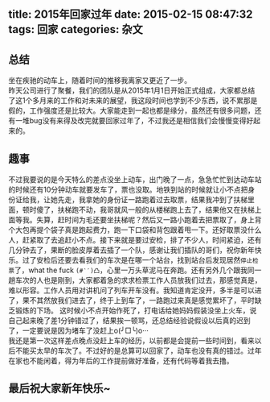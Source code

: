 title: 2015年回家过年
date: 2015-02-15 08:47:32
tags: 回家
categories: 杂文
---
## 总结
坐在疾驰的动车上，随着时间的推移我离家又更近了一步。	
昨天公司进行了聚餐，我们的团队是从2015年1月1日开始正式组成，大家都总结了这1个多月来的工作和对未来的展望，我这段时间也学到不少东西，说不累那是假的，工作强度还是比较大。大家能走到一起也都是缘分，虽然还有很多问题，还有一堆bug没有来得及改完就要回家过年了，不过我还是相信我们会慢慢变得好起来的。<!--more-->
## 趣事
不过我要说的是今天特么的差点没坐上动车，出门晚了一点，急急忙忙到达动车站的时候还有10分钟动车就要发车了，票也没取。地铁到站的时候就让小不点把身份证给我，让她先走，我拿她的身份证一路跑着过去取票，结果我冲到了扶梯里面，顿时傻了，扶梯跑不动，我哥就风一般的从楼梯跑上去了，结果他又在扶梯上面等我。失算，赶时间为毛还要坐扶梯呢？然后又一路小跑着去把票取了，身上背个大包再提个袋子真是跑起费力，跑一下口袋和背包跟着甩一下。还好取票没什么人，赶紧取了去追赶小不点。接下来就是要过安检，排了不少人，时间紧迫，还有几分钟去了，果断的脸皮厚着去插了一个队，感谢让我们插队的哥们，祝你新年快乐。过了安检后还要去看我们的车次是在哪一个站台，找到站台后发现居然`停止检票`了，what the fuck `(#‵′)凸`，心里一万头草泥马在奔跑。还有另外几个跟我同一趟车次的人也是刚到，大家都着急的求求检票工作人员放我们过去，那感觉真是，难以形容。工作人员用对讲机问了列车开车没有。我知道肯定没开，多半是可以进了，果不其然放我们进去了，终于上到车了，一路跑过来真是感觉累坏了，平时缺乏锻炼的下场。
这时候小不点开始作死了，打电话给她妈妈假装没坐上火车，说自己起来晚了差1分钟错过了，结果挨一顿骂，还总结经验说假设以后真的迟到了，一定要说是因为堵车了没赶上o(╯□╰)o···		
我还是第一次这样差点晚点没赶上车的经历，以前都是会提前一些时间到，看来以后不能买太早的车次了。不过好的是总算可以回家了，动车也没有真的错过。过年在家也不能闲着，得为年后的工作提前做好准备，还有代码等着我去撸。
## 最后祝大家新年快乐~